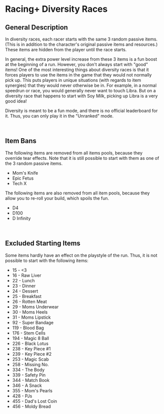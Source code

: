 # Racing+ Diversity Races

## General Description

In diversity races, each racer starts with the same 3 random passive items. (This is in addition to the character's original passive items and resources.) These items are hidden from the player until the race starts.

In general, the extra power level increase from these 3 items is a fun boost at the beginning of a run. However, you don't always start with "good" items! One of the most interesting things about diversity races is that it forces players to use the items in the game that they would not normally pick up. This puts players in unique situations (with regards to item synergies) that they would never otherwise be in. For example, in a normal speedrun or race, you would generally never want to touch Libra. But on a diversity race that happens to start with Soy Milk, picking up Libra is a very good idea!

Diversity is meant to be a fun mode, and there is no official leaderboard for it. Thus, you can only play it in the "Unranked" mode.

<br />

## Item Bans

The following items are removed from all items pools, because they override tear effects. Note that it is still possible to start with them as one of the 3 random passive items.

* Mom's Knife
* Epic Fetus
* Tech X

The following items are also removed from all item pools, because they allow you to re-roll your build, which spoils the fun.

* D4
* D100
* D Infinity

<br />
 
## Excluded Starting Items

Some items hardly have an effect on the playstyle of the run. Thus, it is not possible to start with the following items:

* 15 - <3
* 16 - Raw Liver
* 22 - Lunch
* 23 - Dinner
* 24 - Dessert
* 25 - Breakfast
* 26 - Rotten Meat
* 29 - Moms Underwear
* 30 - Moms Heels
* 31 - Moms Lipstick
* 92 - Super Bandage
* 119 - Blood Bag
* 176 - Stem Cells
* 194 - Magic 8 Ball
* 226 - Black Lotus
* 238 - Key Piece #1
* 239 - Key Piece #2
* 253 - Magic Scab
* 258 - Missing No.
* 334 - The Body
* 339 - Safety Pin
* 344 - Match Book
* 346 - A Snack
* 355 - Mom's Pearls
* 428 - PJs
* 455 - Dad's Lost Coin
* 456 - Moldy Bread
